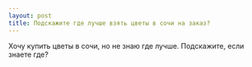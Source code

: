 ```yaml
---
layout: post 
title: Подскажите где лучше взять цветы в сочи на заказ? 
--- 
```

Хочу купить цветы в сочи, но не знаю где лучше. Подскажите, если знаете где?
